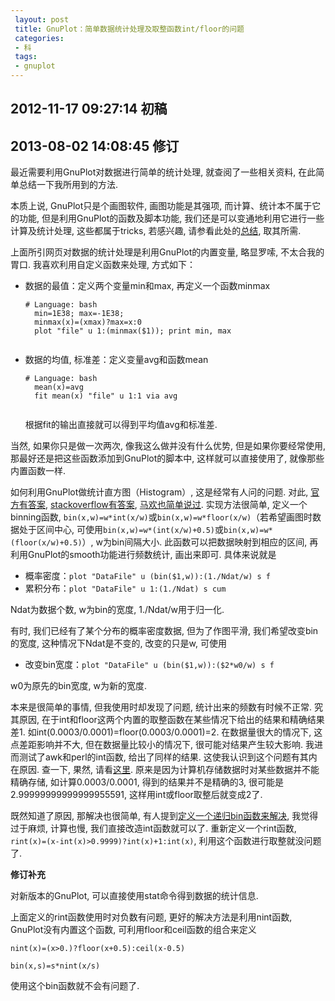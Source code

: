 ```yaml
---
 layout: post
 title: GnuPlot：简单数据统计处理及取整函数int/floor的问题
 categories: 
 - 科
 tags:
 - gnuplot
---
```


## 2012-11-17 09:27:14 初稿

## 2013-08-02 14:08:45 修订

最近需要利用GnuPlot对数据进行简单的统计处理, 就查阅了一些相关资料, 在此简单总结一下我所用到的方法. 

本质上说, GnuPlot只是个画图软件, 画图功能是其强项, 而计算、统计本不属于它的功能, 但是利用GnuPlot的函数及脚本功能, 我们还是可以变通地利用它进行一些计算及统计处理, 这些都属于tricks, 若感兴趣, 请参看此处的[总结](http://www.phyast.pitt.edu/~zov1/gnuplot/html/intro.html), 取其所需. 

上面所引网页对数据的统计处理是利用GnuPlot的内置变量, 略显罗嗦, 不太合我的胃口. 我喜欢利用自定义函数来处理, 方式如下：

* 数据的最值：定义两个变量min和max, 再定义一个函数minmax

	<pre class="line-numbers" data-start="0"><code class="language-bash"># Language: bash
	min=1E38; max=-1E38;
	minmax(x)=(x<min)?min=x:(x>max)?max=x:0
	plot "file" u 1:(minmax($1)); print min, max
	</code></pre>

* 数据的均值, 标准差：定义变量avg和函数mean

	<pre class="line-numbers" data-start="0"><code class="language-bash"># Language: bash
	mean(x)=avg
	fit mean(x) "file" u 1:1 via avg
	</code></pre>
	根据fit的输出直接就可以得到平均值avg和标准差.

当然, 如果你只是做一次两次, 像我这么做并没有什么优势, 但是如果你要经常使用, 那最好还是把这些函数添加到GnuPlot的脚本中, 这样就可以直接使用了, 就像那些内置函数一样. 

如何利用GnuPlot做统计直方图（Histogram）, 这是经常有人问的问题. 对此, [官方有答案](http://www.gnuplot.info/demo/smooth.html), [stackoverflow有答案](http://stackoverflow.com/questions/2471884/histogram-using-gnuplot), [马欢也简单说过](http://blog.sciencenet.cn/blog-373392-529904.html). 实现方法很简单, 定义一个binning函数, `bin(x,w)=w*int(x/w)`或`bin(x,w)=w*floor(x/w)`（若希望画图时数据处于区间中心, 可使用`bin(x,w)=w*(int(x/w)+0.5)`或`bin(x,w)=w*(floor(x/w)+0.5)`）, w为bin间隔大小. 此函数可以把数据映射到相应的区间, 再利用GnuPlot的smooth功能进行频数统计, 画出来即可. 具体来说就是

* 概率密度：`plot "DataFile" u (bin($1,w)):(1./Ndat/w) s f`
* 累积分布：`plot "DataFile" u 1:(1./Ndat) s cum`

Ndat为数据个数, w为bin的宽度, 1./Ndat/w用于归一化. 

有时, 我们已经有了某个分布的概率密度数据, 但为了作图平滑, 我们希望改变bin的宽度, 这种情况下Ndat是不变的, 改变的只是w, 可使用

* 改变bin宽度：`plot "DataFile" u (bin($1,w)):($2*w0/w) s f`

w0为原先的bin宽度, w为新的宽度. 

本来是很简单的事情, 但我使用时却发现了问题, 统计出来的频数有时候不正常. 究其原因, 在于int和floor这两个内置的取整函数在某些情况下给出的结果和精确结果差1. 如int(0.0003/0.0001)=floor(0.0003/0.0001)=2. 在数据量很大的情况下, 这点差距影响并不大, 但在数据量比较小的情况下, 很可能对结果产生较大影响. 我进而测试了awk和perl的int函数, 给出了同样的结果. 这使我认识到这个问题有其内在原因. 查一下, 果然, 请看[这里](http://stackoverflow.com/questions/10908825/perl-int-function-and-padding-zeros). 原来是因为计算机存储数据时对某些数据并不能精确存储, 如计算0.0003/0.0001, 得到的结果并不是精确的3, 很可能是2.99999999999999955591, 这样用int或floor取整后就变成2了. 

既然知道了原因, 那解决也很简单, 有人提到[定义一个递归bin函数来解决](http://stackoverflow.com/questions/2471884/histogram-using-gnuplot), 我觉得过于麻烦, 计算也慢, 我们直接改造int函数就可以了. 重新定义一个rint函数, `rint(x)=(x-int(x)>0.9999)?int(x)+1:int(x)`, 利用这个函数进行取整就没问题了. 


**修订补充**

对新版本的GnuPlot, 可以直接使用stat命令得到数据的统计信息.

上面定义的rint函数使用时对负数有问题, 更好的解决方法是利用nint函数, GnuPlot没有内置这个函数, 可利用floor和ceil函数的组合来定义

`nint(x)=(x>0.)?floor(x+0.5):ceil(x-0.5)`

`bin(x,s)=s*nint(x/s)`

使用这个bin函数就不会有问题了.
